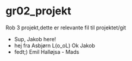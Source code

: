 # gr02_projekt
Rob 3 projekt,dette er relevante fil til projektet/git 
 - Sup, Jakob here! 
- hej fra Asbjørn L(o_oL)
Ok Jakob
- fedt;) Emil
Halløjsa - Mads
